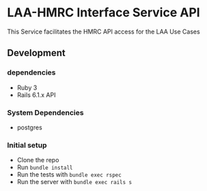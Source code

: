 # LAA-HMRC Interface Service API

This Service facilitates the HMRC API access for the LAA Use Cases

## Development 
### dependencies
* Ruby 3
* Rails 6.1.x API

### System Dependencies
* postgres 

### Initial setup
* Clone the repo
* Run `bundle install`
* Run the tests with `bundle exec rspec`
* Run the server with `bundle exec rails s`


